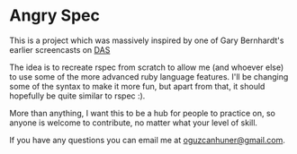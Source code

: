 # Angry Spec

This is a project which was massively inspired by one of Gary Bernhardt's earlier
screencasts on [DAS](https://www.destroyallsoftware.com/screencasts/catalog/building-rspec-from-scratch)

The idea is to recreate rspec from scratch to allow me (and whoever else) to use some of the
more advanced ruby language features. I'll be changing some of the syntax to make it more fun,
but apart from that, it should hopefully be quite similar to rspec :).

More than anything, I want this to be a hub for people to practice on, so anyone is welcome
to contribute, no matter what your level of skill. 

If you have any questions you can email me at oguzcanhuner@gmail.com.
